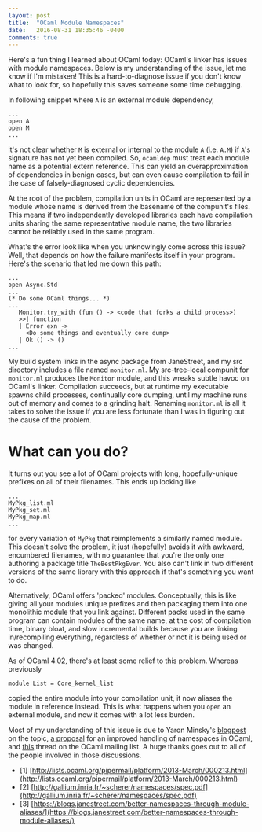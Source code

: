 ```yaml
---
layout: post
title:  "OCaml Module Namespaces"
date:   2016-08-31 18:35:46 -0400
comments: true
---
```

Here's a fun thing I learned about OCaml today: OCaml's linker has issues with module namespaces. Below is my understanding of the issue, let me know if I'm mistaken! This is a hard-to-diagnose issue if you don't know what to look for, so hopefully this saves someone some time debugging.

In following snippet where `A` is an external module dependency,

```
...
open A
open M
...
```

it's not clear whether `M` is external or internal to the module `A` (i.e. `A.M`) if `A`'s signature has not yet been compiled. So, `ocamldep` must treat each module name as a potential extern reference. This can yield an overapproximation of dependencies in benign cases, but can even cause compilation to fail in the case of falsely-diagnosed cyclic dependencies.

At the root of the problem, compilation units in OCaml are represented by a module whose name is derived from the basename of the compunit's files. This means if two independently developed libraries each have compilation units sharing the same representative module name, the two libraries cannot be reliably used in the same program.

What's the error look like when you unknowingly come across this issue? Well, that depends on how the failure manifests itself in your program. Here's the scenario that led me down this path:

```
...
open Async.Std
...
(* Do some OCaml things... *)
...
   Monitor.try_with (fun () -> <code that forks a child process>)
   >>| function
   | Error exn ->
     <Do some things and eventually core dump>
   | Ok () -> ()
...
```

My build system links in the async package from JaneStreet, and my src directory includes a file named `monitor.ml`. My src-tree-local compunit for `monitor.ml` produces the `Monitor` module, and this wreaks subtle havoc on OCaml's linker. Compilation succeeds, but at runtime my executable spawns child processes, continually core dumping, until my machine runs out of memory and comes to a grinding halt. Renaming `monitor.ml` is all it takes to solve the issue if you are less fortunate than I was in figuring out the cause of the problem.

What can you do?
===

It turns out you see a lot of OCaml projects with long, hopefully-unique prefixes on all of their filenames. This ends up looking like

```
...
MyPkg_list.ml
MyPkg_set.ml
MyPkg_map.ml
...
```

for every variation of `MyPkg` that reimplements a similarly named module. This doesn't solve the problem, it just (hopefully) avoids it with awkward, encumbered filenames, with no guarantee that you're the only one authoring a package title `TheBestPkgEver`. You also can't link in two different versions of the same library with this approach if that's something you want to do.

Alternatively, OCaml offers 'packed' modules. Conceptually, this is like giving all your modules unique prefixes and then packaging them into one monolithic module that you link against. Different packs used in the same program can contain modules of the same name, at the cost of compilation time, binary bloat, and slow incremental builds because you are linking in/recompiling everything, regardless of whether or not it is being used or was changed.

As of OCaml 4.02, there's at least some relief to this problem. Whereas previously

```
module List = Core_kernel_list
```

copied the entire module into your compilation unit, it now aliases the module in reference instead. This is what happens when you `open` an external module, and now it comes with a lot less burden.

Most of my understanding of this issue is due to Yaron Minsky's [blogpost](https://blogs.janestreet.com/better-namespaces-through-module-aliases/) on the topic, [a proposal](http://gallium.inria.fr/~scherer/namespaces/spec.pdf) for an improved handling of namespaces in OCaml, and [this](http://lists.ocaml.org/pipermail/platform/2013-March/000213.html) thread on the OCaml mailing list. A huge thanks goes out to all of the people involved in those discussions.

+ [1] [http://lists.ocaml.org/pipermail/platform/2013-March/000213.html](http://lists.ocaml.org/pipermail/platform/2013-March/000213.html)
+ [2] [http://gallium.inria.fr/~scherer/namespaces/spec.pdf](http://gallium.inria.fr/~scherer/namespaces/spec.pdf)
+ [3] [https://blogs.janestreet.com/better-namespaces-through-module-aliases/](https://blogs.janestreet.com/better-namespaces-through-module-aliases/)